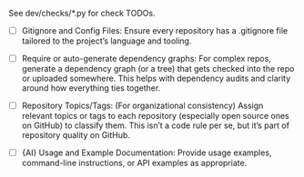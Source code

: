 See dev/checks/*.py for check TODOs.

* [ ] Gitignore and Config Files: Ensure every repository has a .gitignore file tailored to
      the project’s language and tooling.

* [ ] Require or auto-generate dependency graphs: For complex repos, generate a dependency graph (or a tree) that
      gets checked into the repo or uploaded somewhere. This helps with dependency audits and clarity around
      how everything ties together.
* [ ] Repository Topics/Tags: (For organizational consistency) Assign relevant topics or tags to each repository
      (especially open source ones on GitHub) to classify them. This isn’t a code rule per se, but it’s part of
      repository quality on GitHub.
* [ ] {AI} Usage and Example Documentation: Provide usage examples, command-line instructions, or API examples as appropriate.
